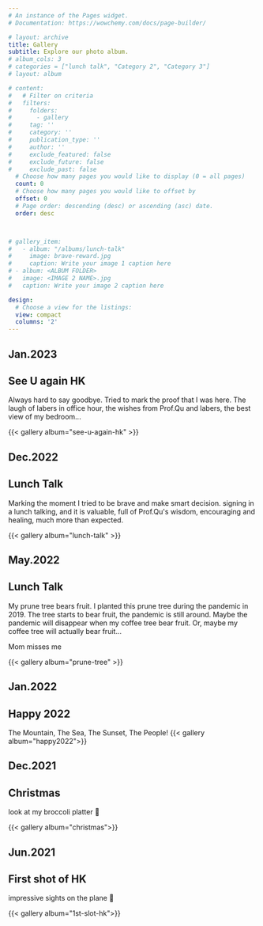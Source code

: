 ```yaml
---
# An instance of the Pages widget.
# Documentation: https://wowchemy.com/docs/page-builder/

# layout: archive
title: Gallery
subtitle: Explore our photo album.
# album_cols: 3
# categories = ["lunch talk", "Category 2", "Category 3"]
# layout: album

# content:
#   # Filter on criteria
#   filters:
#     folders:
#       - gallery
#     tag: ''
#     category: ''
#     publication_type: ''
#     author: ''
#     exclude_featured: false
#     exclude_future: false
#     exclude_past: false
  # Choose how many pages you would like to display (0 = all pages)
  count: 0
  # Choose how many pages you would like to offset by
  offset: 0
  # Page order: descending (desc) or ascending (asc) date.
  order: desc



# gallery_item:
#   - album: "/albums/lunch-talk"
#     image: brave-reward.jpg
#     caption: Write your image 1 caption here
# - album: <ALBUM FOLDER>
#   image: <IMAGE 2 NAME>.jpg
#   caption: Write your image 2 caption here

design:
  # Choose a view for the listings:
  view: compact
  columns: '2'
---
```



## Jan.2023
## See U again HK
Always hard to say goodbye. Tried to mark the proof that I was here. The laugh of labers in office hour, the wishes from Prof.Qu and labers, the best view of my bedroom...

{{< gallery album="see-u-again-hk" >}}



## Dec.2022
## Lunch Talk
Marking the moment I tried to be brave and make smart decision. signing in a lunch talking, and it is valuable, full of Prof.Qu's wisdom, encouraging and healing, much more than expected. 

{{< gallery album="lunch-talk" >}}


## May.2022
## Lunch Talk
My prune tree bears fruit. I planted this prune tree during the pandemic in 2019. The tree starts to bear fruit, the pandemic is still around. Maybe the pandemic will disappear when my coffee tree bear fruit. Or, maybe my coffee tree will actually bear fruit...

Mom misses me

{{< gallery album="prune-tree" >}}

## Jan.2022
## Happy 2022
The Mountain, The Sea, The Sunset, The People!
{{< gallery album="happy2022">}}

## Dec.2021
## Christmas
look at my broccoli platter 🥦 

{{< gallery album="christmas">}}


## Jun.2021
## First shot of HK
impressive sights on the plane 🛬

{{< gallery album="1st-slot-hk">}}